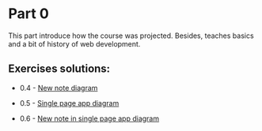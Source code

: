 # Part 0

This part introduce how the course was projected. Besides, teaches basics and a bit of history of web development.

## Exercises solutions:

- 0.4 - [New note diagram](./NewNoteDiagram.md)

- 0.5 - [Single page app diagram](./SPADiagram.md)

- 0.6 - [New note in single page app diagram](./NewNoteSPADiagram.md)

